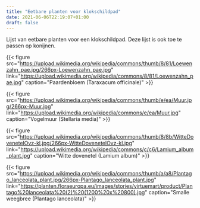 ```yaml
---
title: "Eetbare planten voor klokschildpad"
date: 2021-06-06T22:19:07+01:00
draft: false
---
```


Lijst van eetbare planten voor een klokschildpad. Deze lijst is ook toe te passen op konijnen.

<!--more-->


{{< figure src="https://upload.wikimedia.org/wikipedia/commons/thumb/8/81/Loewenzahn_pae.jpg/266px-Loewenzahn_pae.jpg" link="https://upload.wikimedia.org/wikipedia/commons/8/81/Loewenzahn_pae.jpg" caption="Paardenbloem (Taraxacum officinale)" >}}
 
{{< figure src="https://upload.wikimedia.org/wikipedia/commons/thumb/e/ea/Muur.jpg/266px-Muur.jpg" link="https://upload.wikimedia.org/wikipedia/commons/e/ea/Muur.jpg" caption="Vogelmuur (Stellaria media)" >}}

{{< figure src="https://upload.wikimedia.org/wikipedia/commons/thumb/8/8b/WitteDovenetelOvz-kl.jpg/266px-WitteDovenetelOvz-kl.jpg" link="https://upload.wikimedia.org/wikipedia/commons/c/c6/Lamium_album_plant.jpg" caption="Witte dovenetel (Lamium album)" >}}

{{< figure src="https://upload.wikimedia.org/wikipedia/commons/thumb/a/a8/Plantago_lanceolata_plant.jpg/266px-Plantago_lanceolata_plant.jpg" link="https://planten.floraeuropa.eu/images/stories/virtuemart/product/Plantago%20lanceolata%20(2)%20(1200%20x%20800).jpg" caption="Smalle weegbree (Plantago lanceolata)" >}}

